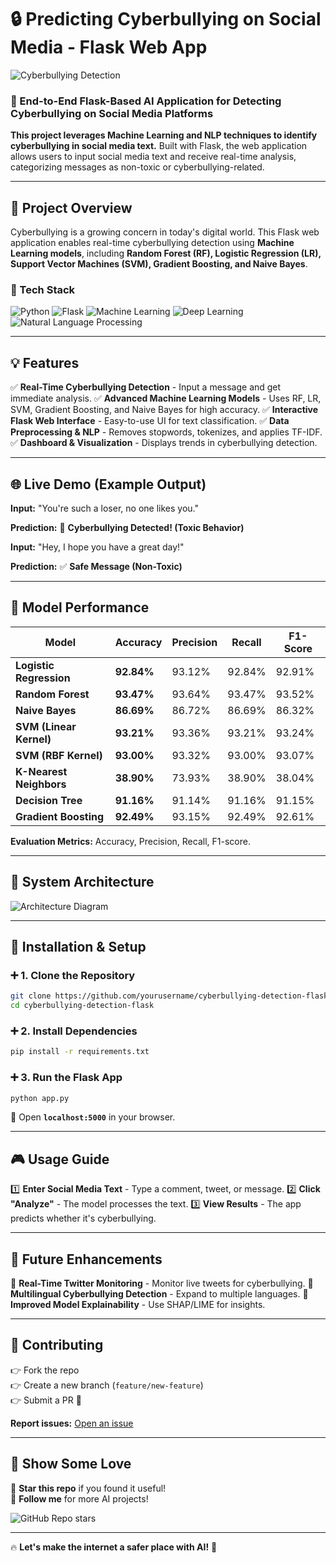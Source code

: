 # 🔒 Predicting Cyberbullying on Social Media - Flask Web App

![Cyberbullying Detection](https://media.giphy.com/media/3ohs4FfEPpW6n4VRUQ/giphy.gif)

### 🚀 End-to-End Flask-Based AI Application for Detecting Cyberbullying on Social Media Platforms

**This project leverages Machine Learning and NLP techniques to identify cyberbullying in social media text.** Built with Flask, the web application allows users to input social media text and receive real-time analysis, categorizing messages as non-toxic or cyberbullying-related.

---

## 📌 Project Overview

Cyberbullying is a growing concern in today's digital world. This Flask web application enables real-time cyberbullying detection using **Machine Learning models**, including **Random Forest (RF), Logistic Regression (LR), Support Vector Machines (SVM), Gradient Boosting, and Naive Bayes**.

### 🔧 Tech Stack

![Python](https://img.shields.io/badge/Python-3.10-blue?style=for-the-badge&logo=python)
![Flask](https://img.shields.io/badge/Flask-Backend-black?style=for-the-badge&logo=flask)
![Machine Learning](https://img.shields.io/badge/Machine_Learning-%E2%9C%94-purple?style=for-the-badge)
![Deep Learning](https://img.shields.io/badge/Deep_Learning-%E2%9C%94-red?style=for-the-badge)
![Natural Language Processing](https://img.shields.io/badge/NLP-%E2%9C%94-green?style=for-the-badge)

---

## 💡 Features

✅ **Real-Time Cyberbullying Detection** - Input a message and get immediate analysis.
✅ **Advanced Machine Learning Models** - Uses RF, LR, SVM, Gradient Boosting, and Naive Bayes for high accuracy.
✅ **Interactive Flask Web Interface** - Easy-to-use UI for text classification.
✅ **Data Preprocessing & NLP** - Removes stopwords, tokenizes, and applies TF-IDF.
✅ **Dashboard & Visualization** - Displays trends in cyberbullying detection.

---

## 🌐 Live Demo (Example Output)

**Input:** "You're such a loser, no one likes you."

**Prediction:** 🚨 **Cyberbullying Detected! (Toxic Behavior)**

**Input:** "Hey, I hope you have a great day!"

**Prediction:** ✅ **Safe Message (Non-Toxic)**

---

## 🌟 Model Performance

| Model                  | Accuracy  | Precision | Recall  | F1-Score |
|------------------------|----------|-----------|---------|----------|
| **Logistic Regression** | **92.84%** | 93.12%    | 92.84%  | 92.91%   |
| **Random Forest**      | **93.47%** | 93.64%    | 93.47%  | 93.52%   |
| **Naive Bayes**        | **86.69%** | 86.72%    | 86.69%  | 86.32%   |
| **SVM (Linear Kernel)** | **93.21%** | 93.36%    | 93.21%  | 93.24%   |
| **SVM (RBF Kernel)**    | **93.00%** | 93.32%    | 93.00%  | 93.07%   |
| **K-Nearest Neighbors** | **38.90%** | 73.93%    | 38.90%  | 38.04%   |
| **Decision Tree**      | **91.16%** | 91.14%    | 91.16%  | 91.15%   |
| **Gradient Boosting**  | **92.49%** | 93.15%    | 92.49%  | 92.61%   |

**Evaluation Metrics:** Accuracy, Precision, Recall, F1-score.

---

## 🎨 System Architecture

![Architecture Diagram](https://media.giphy.com/media/26gYDe3iQ5b87caLE/giphy.gif)

---

## 🔄 Installation & Setup

### ➕ 1. Clone the Repository
```bash
git clone https://github.com/yourusername/cyberbullying-detection-flask.git
cd cyberbullying-detection-flask
```

### ➕ 2. Install Dependencies
```bash
pip install -r requirements.txt
```

### ➕ 3. Run the Flask App
```bash
python app.py
```

📍 Open **`localhost:5000`** in your browser.

---

## 🎮 Usage Guide

1️⃣ **Enter Social Media Text** - Type a comment, tweet, or message.
2️⃣ **Click "Analyze"** - The model processes the text.
3️⃣ **View Results** - The app predicts whether it's cyberbullying.

---

## 🌌 Future Enhancements

🚀 **Real-Time Twitter Monitoring** - Monitor live tweets for cyberbullying.
🚀 **Multilingual Cyberbullying Detection** - Expand to multiple languages.
🚀 **Improved Model Explainability** - Use SHAP/LIME for insights.

---

## 💪 Contributing

👉 Fork the repo  
👉 Create a new branch (`feature/new-feature`)  
👉 Submit a PR 🎉  

**Report issues:** [Open an issue](https://github.com/yourusername/cyberbullying-detection-flask/issues)

---

## 🎉 Show Some Love

🌟 **Star this repo** if you found it useful!  
💬 **Follow me** for more AI projects!  

![GitHub Repo stars](https://img.shields.io/github/stars/yourusername/cyberbullying-detection-flask?style=social)  

---

🔥 **Let's make the internet a safer place with AI!** 🚀

